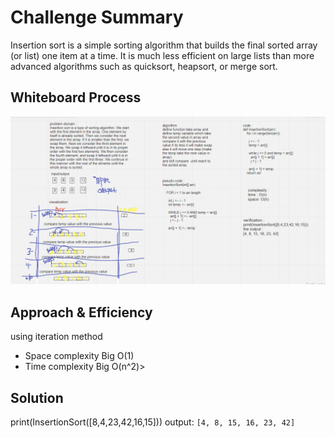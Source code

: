 # Challenge Summary
<!-- Description of the challenge -->
Insertion sort is a simple sorting algorithm that builds the final sorted array (or list) one item at a time. It is much less efficient on large lists than more advanced algorithms such as quicksort, heapsort, or merge sort.
## Whiteboard Process
<!-- Embedded whiteboard image -->
![insertion](Insertion.PNG)
## Approach & Efficiency
<!-- What approach did you take? Why? What is the Big O space/time for this approach? -->
using iteration method
- Space complexity Big O(1) 
- Time complexity Big O(n^2)>
## Solution
<!-- Show how to run your code, and examples of it in action -->
print(InsertionSort([8,4,23,42,16,15]))
output:
`[4, 8, 15, 16, 23, 42]`